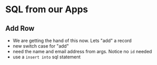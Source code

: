 # SQL from our Apps

## Add Row

- We are getting the hand of this now.   Lets "add" a record
- new switch case for "add"
- need the name and email address from args. Notice no `id` needed
- use a `insert into` sql statement
